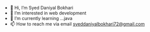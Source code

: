 - 👋 Hi, I’m Syed Daniyal Bokhari 
- 👀 I’m interested in web development 
- 🌱 I’m currently learning ...java
- 📫 How to reach me via email syeddaniyalbokhari72@gmail.com

<!---
daniyalbokhari2001/daniyalbokhari2001 is a ✨ special ✨ repository because its `README.md` (this file) appears on your GitHub profile.
You can click the Preview link to take a look at your changes.
--->
